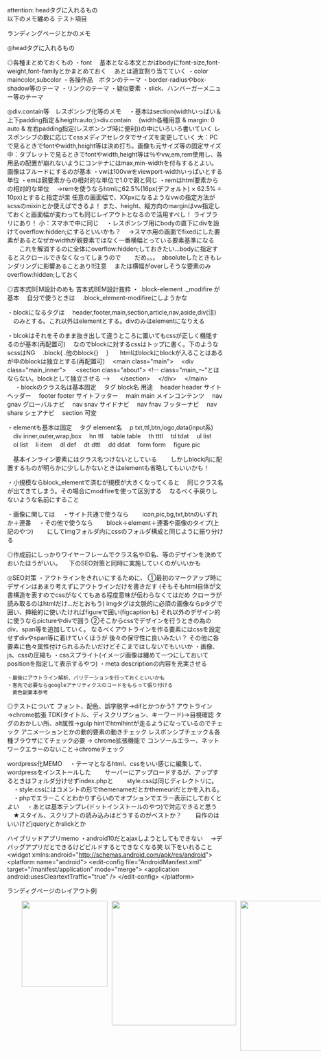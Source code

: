 attention: headタグに入れるもの  
以下のメモ纏める
テスト項目

ランディングページとかのメモ

  ◎headタグに入れるもの
  
  ◎各種まとめておくもの
  ・font
  　基本となる本文とかはbodyにfont-size,font-weight,font-familyとかまとめておく
  　あとは適宜割り当てていく
  ・color maincolor,subcolor
  ・各操作品　ボタンのテーマ
  ・border-radiusやbox-shadow等のテーマ
  ・リンクのテーマ
  ・疑似要素
  ・slick、ハンバーガーメニュー等のテーマ

  ◎div.contain等　レスポンシブ化等のメモ
  　・基本はsection(widthいっぱい＆上下padding指定＆heigth:auto;)>div.contain
  　(width各種用意 & margin: 0 auto & 左右padding指定(レスポンシブ時に便利))の中にいろいろ書いていく
    レスポンシブの数に応じてcssメディアセレクタでサイズを変更していく
    大：PCで見るときでfontやwidth,height等は決め打ち。画像も元サイズ等の固定サイズ
    中：タブレットで見るときでfontやwidth,height等は％やvw,em,rem使用し、各用品の配置が崩れないようにコンテナにはmax,min-widthを付与するとよい。画像はフルードにするのが基本
    ・vwは100vwをviewport-widthいっぱいとする単位
    ・emは親要素からの相対的な単位で1.0で親と同じ
    ・remはhtml要素からの相対的な単位
    　→remを使うならhtmlに62.5%(16px(デフォルト) × 62.5% = 10px)とすると指定が楽
    任意の画面幅で、XXpxになるようなvwの指定方法がscssのmixinとか使えばできるよ！
    また、height、縦方向のmarginはvw指定しておくと画面幅が変わっても同じレイアウトとなるので活用すべし！
    ライブラリにあり！
    小：スマホで中に同じ
  　・レスポンシブ用にbodyの直下にdivを設けてoverflow:hidden;にするといいかも？
  　→スマホ用の画面でfixedにした要素があるとなぜかwidthが親要素ではなく一番横幅とっている要素基準になる
  　　これを解消するのに全体にoverflow:hidden;しておきたい…bodyに指定するとスクロールできなくなってしまうので
  　　だめ。。。　absoluteしたときもレンダリングに影響あることあり!!注意
  　または横幅がoverしそうな要素のみoverflow:hidden;しておく

  ◎吉本式BEM設計のめも
  吉本式BEM設計抜粋
・ .block-element  ._modifire が基本
　自分で使うときは
　.block_element-modifireにしようかな

・blockになるタグは
　header,footer,main,section,article,nav,aside,div(注)
　のみとする。これ以外はelementとする。divのみはelementになりえる

・blcokはそれをそのまま抜き出して違うところに置いてもcssが正しく機能するのが基本(再配置可)
　なのでblockに対するcssはトップに書く。下のようなscssはNG
　.block{
	.他のblock{}
　｝
　htmlはblockにblockが入ることはあるが中のblockは独立とする(再配置可)
　&lt;main class="main"&gt;
　&lt;div class="main_inner"&gt;
　	&lt;section class="about"&gt; &lt;!-- class="main_～"とはならない。blockとして独立させる --&gt;
　	&lt;/section&gt;
　&lt;/div&gt;
　&lt;/main&gt;
　
・blockのクラス名は基本固定
　タグ		block名		用途
　header	header		サイトヘッダー
　footer	footer		サイトフッター
　main		main		メインコンテンツ
　nav		gnav		グローバルナビ
　nav		snav		サイドナビ
　nav		fnav		フッターナビ
　nav		share		シェアナビ
　section	可変

・elementも基本は固定
　タグ		element名
　p		txt,ttl,btn,logo,data(input系)
　div		inner,outer,wrap,box
　hn		ttl
　table		table
　th		tttl
　td		tdat
　ul		list
　ol		list
　li		item
　dl		def
　dt		dttl
　dd		ddat
　form		form
　figure	pic

　基本インライン要素にはクラス名つけないとしている　
　しかしblock内に配置するものが明らかに少ししかないときはelementも省略してもいいかも！

・小規模ならblock_elementで済むが規模が大きくなってくると
　同じクラス名が出てきてしまう。その場合にmodifireを使って区別する
　なるべく手戻りしないような名前にすること

・画像に関しては
　・サイト共通で使うなら
　　icon,pic,bg,txt,btnのいずれか＋連番
　・その他で使うなら
　　block＋element＋連番や画像のタイプ(上記のやつ)
　　にしてimgフォルダ内にcssのフォルダ構成と同じように振り分ける


  ◎作成前にしっかりワイヤーフレームでクラス名やID名、等のデザインを決めておいたほうがいい。
  　下のSEO対策と同時に実施していくのがいいかも

  ◎SEO対策
    ・アウトラインをきれいにするために、
    ①最初のマークアップ時にデザインはあまり考えずにアウトラインだけを書きだす
    (そもそもhtml自体が文書構造を表すのでcssがなくてもある程度意味が伝わらなくてはだめ
    クローラが読み取るのはhtmlだけ…だとおもう)
    imgタグは文脈的に必須の画像ならpタグで囲い、挿絵的に使いたければfigureで囲い(figcaptionも)
    それ以外のデザイン的に使うならpictureやdivで囲う
    ②そこからcssでデザインを行うときの為のdiv、span等を追加していく。
    なるべくアウトラインを作る要素にはcssを設定せずdivやspan等に着けていくほうが
    後々の保守性に良いみたい？
    その他に各要素に色々属性付けられるみたいだけどそこまではしないでもいいか
    ・画像、js、cssの圧縮も
    ・cssスプライト(イメージ画像は纏めて一つにしておいてpositionを指定して表示するやつ)
    ・meta descriptionの内容を充実させる

    ・最後にアウトライン解析、バリデーションを行っておくといいかも
    ・客先で必要ならgoogleアナリティクスのコードをもらって張り付ける
    　黄色副業本参考

  ◎テストについて
  フォント、配色、誤字脱字→difとかつかう?
  アウトライン→chrome拡張
  TDK(タイトル、ディスクリプション、キーワード)→目視確認
  タグのおかしい所、alt属性→gulp hintでhtmlhintが走るようになっているのでチェック
  アニメーションとかの動的要素の動きチェック
  レスポンシブチェック＆各種ブラウザにてチェック必要 → chrome拡張機能で
  コンソールエラー、ネットワークエラーのないこと→chromeチェック



wordpress化MEMO
　・テーマとなるhtml、cssをいい感じに編集して、wordpressをインストールした
　　サーバーにアップロードするが、アップするときはフォルダ分けせずindex.phpと
　　style.cssは同じディレクトリに。
　・style.cssにはコメントの形でthemenameだとかthemeuriだとかを入れる。
　・phpでエラーこくとわかりずらいのでオプションでエラー表示にしておくとよい
　・あとは基本テンプレ(ドットインストールのやつ)で対応できると思う
　★スタイル、スクリプトの読み込みはどうするのがベストか？
　　自作のはいいけどjqueryとかslickとか


ハイブリッドアプリmemo
  ・android10だとajaxしようとしてもできない
  　→デバッグアプリだとできるけどビルドするとできなくなる笑
  以下をいれること
  &lt;widget xmlns:android="http://schemas.android.com/apk/res/android"&gt;
  &lt;platform name="android"&gt;
  &lt;edit-config file="AndroidManifest.xml" target="/manifest/application" mode="merge"&gt;
  &lt;application android:usesCleartextTraffic="true" /&gt;
  &lt;/edit-config&gt;
  &lt;/platform&gt;






  </pre>

  <p>ランディグページのレイアウト例</p>
  <ul style="display:flex;">
    <li style="list-style:none;margin-left:10px;"><img src="lpsite.gif" width=200></li>
    <li style="list-style:none;margin-left:10px;"><img src="web60_lp_koosei.gif" width=290></li>
    <li style="list-style:none;margin-left:10px;"><img src="e984bb3a3478aaf71841377406e08920.png" width=350></li>
  </ul>



</body>
</html>
